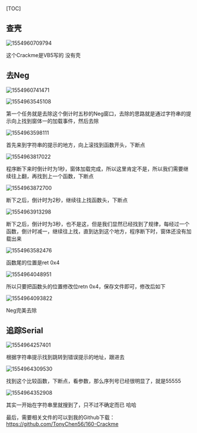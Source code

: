 [TOC]

## 查壳

![1554960709794](assets/1554960709794.png)

这个Crackme是VB5写的 没有壳

## 去Neg

![1554960741471](assets/1554960741471.png)

![1554963545108](assets/1554963545108.png)

第一个任务就是去除这个倒计时五秒的Neg窗口，去除的思路就是通过字符串的提示向上找到窗体一的加载事件，然后去除

![1554963598111](assets/1554963598111.png)

首先来到字符串的提示的地方，向上滚找到函数开头，下断点

![1554963817022](assets/1554963817022.png)

程序断下来时倒计时为1秒，窗体加载完成，所以这里肯定不是，所以我们需要继续往上翻，再找到上一个函数，下断点

![1554963872700](assets/1554963872700.png)

断下之后，倒计时为2秒，继续往上找函数头，下断点

![1554963913298](assets/1554963913298.png)

断下之后，倒计时为3秒，也不是这，但是我们显然已经找到了规律，每经过一个函数，倒计时减一，继续往上找，直到达到这个地方，程序断下时，窗体还没有加载出来

![1554963582476](assets/1554963582476.png)

函数尾的位置是ret 0x4

![1554964048951](assets/1554964048951.png)

所以只要把函数头的位置修改位retn 0x4，保存文件即可，修改后如下

![1554964093822](assets/1554964093822.png)

Neg完美去除

## 追踪Serial

![1554964257401](assets/1554964257401.png)

根据字符串提示找到跳转到错误提示的地址，跟进去

![1554964309530](assets/1554964309530.png)

找到这个比较函数，下断点，看参数，那么序列号已经很明显了，就是55555

![1554964352908](assets/1554964352908.png)

其实一开始在字符串里就搜到了，只不过不确定而已 哈哈

最后，需要相关文件的可以到我的Github下载：https://github.com/TonyChen56/160-Crackme